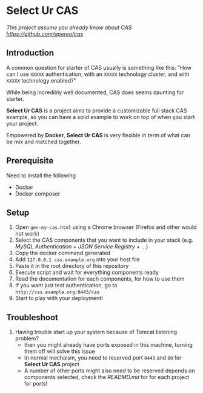 # Select Ur CAS

*This project assume you already know about CAS https://github.com/apereo/cas*

## Introduction

A common question for starter of CAS usually is something like this: "How can I use `XXXXX` authentication, with an `XXXXX` technology cluster, and with `XXXXX` technology enabled?" 

While being incredibly well documented, CAS does seems daunting for starter. 

**Select Ur CAS** is a project aims to provide a customizable full stack CAS example, so you can have a solid example to work on top of when you start your project.

Empowered by **Docker**, **Select Ur CAS** is very flexible in term of what can be mix and matched together.

## Prerequisite

Need to install the following

- Docker
- Docker composer

## Setup

1. Open `gen-my-cas.html` using a Chrome browser (Firefox and other would not work)
2. Select the CAS components that you want to include in your stack (e.g. *MySQL Authentication* + *JSON Service Registry* + ...)
3. Copy the docker command generated
4. Add `127.0.0.1 cas.example.org` into your host file
5. Paste it in the root directory of this repository
7. Execute script and wait for everything components ready
8. Read the documentation for each components, for how to use them
8. If you want just test authentication, go to `http://cas.example.org:8443/cas`
9. Start to play with your deployment!

## Troubleshoot

1. Having trouble start up your system because of Tomcat listening problem? 
    - then you might already have ports exposed in this machine, turning them off will solve this issue
    - In normal mechaism, you need to reserved port `8443` and `80` for **Select Ur CAS** project
    - A number of other ports might also need to be reserved depends on components selected, check the *READMD.md* for for each project for ports!

